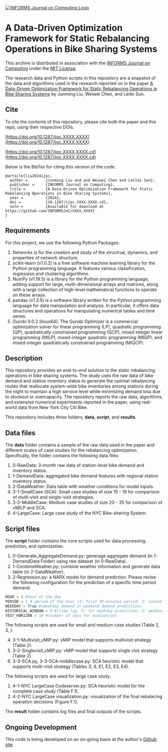 [![INFORMS Journal on Computing Logo](https://INFORMSJoC.github.io/logos/INFORMS_Journal_on_Computing_Header.jpg)](https://pubsonline.informs.org/journal/ijoc)

# A Data-Driven Optimization Framework for Static Rebalancing Operations in Bike Sharing Systems

This archive is distributed in association with the [INFORMS Journal on
Computing](https://pubsonline.informs.org/journal/ijoc) under the [MIT License](LICENSE).

The research data and Python scripts in this repository are a snapshot of the data and algorithms
used in the research reported on in the paper 
[A Data-Driven Optimization Framework for Static Rebalancing Operations in Bike Sharing Systems](https://doi.org/10.1287/ijoc.2021.0112) by Junming Liu, Weiwei Chen, and Leilei Sun. 

## Cite

To cite the contents of this repository, please cite both the paper and this repo, using their respective DOIs.

[https://doi.org/10.1287/ijoc.XXXX.XXXX](https://doi.org/10.1287/ijoc.XXXX.XXXX)

[https://doi.org/10.1287/ijoc.XXXX.XXXX.cd](https://doi.org/10.1287/ijoc.XXXX.XXXX.cd)


Below is the BibTex for citing this version of the code.

```
@article{liu2024ijoc,
  author =        {Junming Liu and and Weiwei Chen and Leilei Sun},
  publisher =     {INFORMS Journal on Computing},
  title =         {A Data-Driven Optimization Framework for Static Rebalancing Operations in Bike Sharing Systems},
  year =          {2024},
  doi =           {10.1287/ijoc.XXXX.XXXX.cd},
  note =          {Available for download at https://github.com/INFORMSJoC/XXXX.XXXX}
}  
```
## Requirements

For this project, we use the following Python Packages:

1. Networkx is for the creation and study of the structrue, dynamics, and properties of network structure.
2. scikit-learn (v1.0.2) is a free software machine learning library for the Python programming language. It features various classification, regression and clustering algorithms.
3. NumPy (v1.19.5) is a library for the Python programming language, adding support for large, multi-dimensional arrays and matrices, along with a large collection of high-level mathematical functions to operate on these arrays.
4. pandas (v1.3.5) is a software library written for the Python programming language for data manipulation and analysis. In particular, it offers data structures and operations for manipulating numerical tables and time series.
5. Gurobi 9.0.2 (linux64). The Gurobi Optimizer is a commercial optimization solver for linear programming (LP), quadratic programming (QP), quadratically constrained programming (QCP), mixed integer linear programming (MILP), mixed-integer quadratic programming (MIQP), and mixed-integer quadratically constrained programming (MIQCP).


## Description

This repository provides an end-to-end solution to the static rebalancing operations in bike sharing systems. The study uses the raw data of bike demand and station inventory status to generate the optimal rebalancing routes that reallocate system-wide bike inventories among stations during the night to maintain a high service level while minimizing demand loss due to stockout or overcapacity. The repository reports the raw data, algorithms, and extensive numerical experiments reported in the paper, using real-world data from New York City Citi Bike.

This repository includes three folders, **data**, **script**, and **results**

## Data files
The **data** folder contains a sample of the raw data used in the paper and different scales of case studies for the rebalancing optimization. Specifically, the folder contains the following data files:

1. 0-RawData: 3-month raw data of station-level bike demand and inventory status.
2. 1-DemandData: aggregated bike demand features with regional station inventory status.
3. 2-DataWeather: Data table with weather conditions for model inputs.
4. 3-1-SmallCase (SCA): Small case studies of size 15 - 19 for comparison of multi-visit and single-visit strategies. 
5. 3-2-MiddleCase: Medium case studies of size 20 - 35 for comparison of vMILP and SCA. 
6. 4-LargeCase: Large case study of the NYC Bike-sharing System.

## Script files

The **script** folder contains the core scripts used for data processing, prediction, and optimization. 

1. 0-Generate_AggregateDemand.py: generage aggregate demand (in 1-DemandData Folder) using raw dataset (in 0-RawData).
2. 1-CombineWeather.py: combine weather information and generate data table (in 2-DataWeather).
3. 2-Regression.py: a NARX model for demand prediction. Please revise the following configuration for the prediction of a specific time period demand.

```python
HOUR = 8 #hour of the day
PERIOD = 1 # period of the hour (1: first 30-minutes period; 2: second 30-minutes period)
WEEKDAY = True #(Weekday demand or weekend demand prediction)
HISTORICAL_WINDOW = 5 #(time lag. 5: for weekday prediction; 2: weekend prediction.)
TEST_HORIZON = 10 #(number of days for evaluation)
```
The following scripts are used for small and medium case studies (Table 2, 3, ):

4. 3-1-Multivisit_vMIP.py: vMIP model that supports multivisit strategy (Table 2).
5. 3-2-Singlevisit_vMIP.py: vMIP model that supports single visit strategy (Table 2).
6. 3-3-SCA.py, 3-3-SCA-middlecase.py: SCA heuristic model that supports multi-visit strategy (Tables 3, 4, E1, E2, E3, E4).

The following scripts are used for large case study.

1. 4-1-NYC LargeCase Codeserver.py: SCA heuristic model for the complete case study (Table F.1).
2. 4-2-NYC LargeCase visualization.py: visualization of the final rebalacing operation decisions (Figure F.1).


The **result** folder contains log files and final outputs of the scripts.

## Ongoing Development

This code is being developed on an on-going basis at the author's
[Github site](https://github.com/liujm8/Taxi-Route/tree/main).

